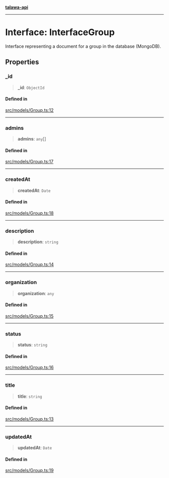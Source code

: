 [**talawa-api**](../../../README.md)

***

# Interface: InterfaceGroup

Interface representing a document for a group in the database (MongoDB).

## Properties

### \_id

> **\_id**: `ObjectId`

#### Defined in

[src/models/Group.ts:12](https://github.com/Suyash878/talawa-api/blob/e4413cec641a837926071678fed3c7f67234e31e/src/models/Group.ts#L12)

***

### admins

> **admins**: `any`[]

#### Defined in

[src/models/Group.ts:17](https://github.com/Suyash878/talawa-api/blob/e4413cec641a837926071678fed3c7f67234e31e/src/models/Group.ts#L17)

***

### createdAt

> **createdAt**: `Date`

#### Defined in

[src/models/Group.ts:18](https://github.com/Suyash878/talawa-api/blob/e4413cec641a837926071678fed3c7f67234e31e/src/models/Group.ts#L18)

***

### description

> **description**: `string`

#### Defined in

[src/models/Group.ts:14](https://github.com/Suyash878/talawa-api/blob/e4413cec641a837926071678fed3c7f67234e31e/src/models/Group.ts#L14)

***

### organization

> **organization**: `any`

#### Defined in

[src/models/Group.ts:15](https://github.com/Suyash878/talawa-api/blob/e4413cec641a837926071678fed3c7f67234e31e/src/models/Group.ts#L15)

***

### status

> **status**: `string`

#### Defined in

[src/models/Group.ts:16](https://github.com/Suyash878/talawa-api/blob/e4413cec641a837926071678fed3c7f67234e31e/src/models/Group.ts#L16)

***

### title

> **title**: `string`

#### Defined in

[src/models/Group.ts:13](https://github.com/Suyash878/talawa-api/blob/e4413cec641a837926071678fed3c7f67234e31e/src/models/Group.ts#L13)

***

### updatedAt

> **updatedAt**: `Date`

#### Defined in

[src/models/Group.ts:19](https://github.com/Suyash878/talawa-api/blob/e4413cec641a837926071678fed3c7f67234e31e/src/models/Group.ts#L19)
